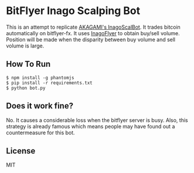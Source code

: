 # BitFlyer Inago Scalping Bot

This is an attempt to replicate [AKAGAMI's InagoScalBot](https://twitter.com/kanakagami1978/status/927877967757189120).
It trades bitcoin automatically on bitflyer-fx.
It uses [InagoFlyer](https://inagoflyer.appspot.com/btcmac) to obtain buy/sell volume.
Position will be made when the disparity between buy volume and sell volume is large.

## How To Run
```
$ npm install -g phantomjs
$ pip install -r requirements.txt
$ python bot.py
```

## Does it work fine?
No. It causes a considerable loss when the bitflyer server is busy.
Also, this strategy is already famous which means people may have found out a countermeasure for this bot.

## License
MIT
